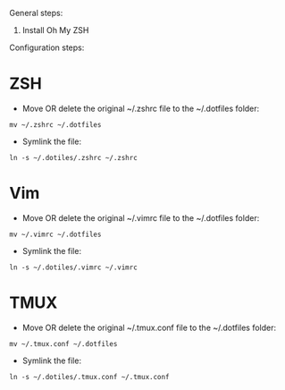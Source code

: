 General steps:

1) Install Oh My ZSH

Configuration steps:

# ZSH

- Move OR delete the original ~/.zshrc file to the ~/.dotfiles folder:

`mv ~/.zshrc ~/.dotfiles`

- Symlink the file:

`ln -s ~/.dotiles/.zshrc ~/.zshrc`

# Vim

- Move OR delete the original ~/.vimrc file to the ~/.dotfiles folder:

`mv ~/.vimrc ~/.dotfiles`

- Symlink the file:

`ln -s ~/.dotiles/.vimrc ~/.vimrc`

# TMUX

- Move OR delete the original ~/.tmux.conf file to the ~/.dotfiles folder:

`mv ~/.tmux.conf ~/.dotfiles`

- Symlink the file:

`ln -s ~/.dotiles/.tmux.conf ~/.tmux.conf`
